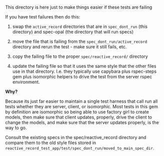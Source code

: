 This directory is here just to make things easier if these tests are failing

If you have test failures then do this:

1) swap the `active_record` directories that are in `spec_dont_run` (this directory)
and spec-opal (the directory that will run specs)

2) move the file that is failing from the `spec_dont_run/active_record` directory and
rerun the test - make sure it still fails, etc.

3) copy the failing file to the proper `spec/reactive_record/` directory

4) update the failing file so that it uses the same style that the other files use in
that directory.  I.e. they typically use capybara plus rspec-steps gem plus isomorphic
helpers to drive the test from the server rspec environment.

**Why?**

Because its just far easier to maintain a single test harness that call run all tests
whether they are server, client, or isomorphic.  Most tests in this gem by definition
are isomorphic so being able to use factory girl to create models, then make sure that
client updates, properly, drive the client to change the models, and make sure that
the server updates properly, is the way to go.

Consult the existing specs in the spec/reactive_record directory and compare them to the
old style files stored in `reactive_record_test_app/test/spec_dont_run/moved_to_main_spec_dir`.
